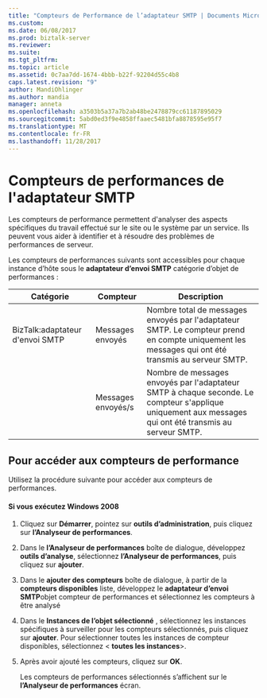 ```yaml
---
title: "Compteurs de Performance de l’adaptateur SMTP | Documents Microsoft"
ms.custom: 
ms.date: 06/08/2017
ms.prod: biztalk-server
ms.reviewer: 
ms.suite: 
ms.tgt_pltfrm: 
ms.topic: article
ms.assetid: 0c7aa7dd-1674-4bbb-b22f-92204d55c4b8
caps.latest.revision: "9"
author: MandiOhlinger
ms.author: mandia
manager: anneta
ms.openlocfilehash: a3503b5a37a7b2ab48be2478879cc61187895029
ms.sourcegitcommit: 5abd0ed3f9e4858ffaaec5481bfa8878595e95f7
ms.translationtype: MT
ms.contentlocale: fr-FR
ms.lasthandoff: 11/28/2017
---
```

# <a name="smtp-adapter-performance-counters"></a>Compteurs de performances de l'adaptateur SMTP
Les compteurs de performance permettent d'analyser des aspects spécifiques du travail effectué sur le site ou le système par un service. Ils peuvent vous aider à identifier et à résoudre des problèmes de performances de serveur.  
  
 Les compteurs de performances suivants sont accessibles pour chaque instance d’hôte sous le **adaptateur d’envoi SMTP** catégorie d’objet de performances :  
  
|**Catégorie**|**Compteur**|**Description**|  
|------------------|-----------------|---------------------|  
|BizTalk:adaptateur d'envoi SMTP|Messages envoyés|Nombre total de messages envoyés par l'adaptateur SMTP. Le compteur prend en compte uniquement les messages qui ont été transmis au serveur SMTP.|  
||Messages envoyés/s|Nombre de messages envoyés par l'adaptateur SMTP à chaque seconde. Le compteur s'applique uniquement aux messages qui ont été transmis au serveur SMTP.|  
  
## <a name="to-access-performance-counters"></a>Pour accéder aux compteurs de performance  
 Utilisez la procédure suivante pour accéder aux compteurs de performances.  
  
#### <a name="if-you-are-using-windows-2008"></a>Si vous exécutez Windows 2008  
  
1.  Cliquez sur **Démarrer**, pointez sur **outils d’administration**, puis cliquez sur **l’Analyseur de performances**.  
  
2.  Dans le **l’Analyseur de performances** boîte de dialogue, développez **outils d’analyse**, sélectionnez **l’Analyseur de performances**, puis cliquez sur **ajouter**.  
  
3.  Dans le **ajouter des compteurs** boîte de dialogue, à partir de la **compteurs disponibles** liste, développez le **adaptateur d’envoi SMTP**objet compteur de performances et sélectionnez les compteurs à être analysé  
  
4.  Dans le **Instances de l’objet sélectionné** , sélectionnez les instances spécifiques à surveiller pour les compteurs sélectionnés, puis cliquez sur **ajouter**.  Pour sélectionner toutes les instances de compteur disponibles, sélectionnez \< **toutes les instances**\>.  
  
5.  Après avoir ajouté les compteurs, cliquez sur **OK**.  
  
     Les compteurs de performances sélectionnés s’affichent sur le **l’Analyseur de performances** écran.